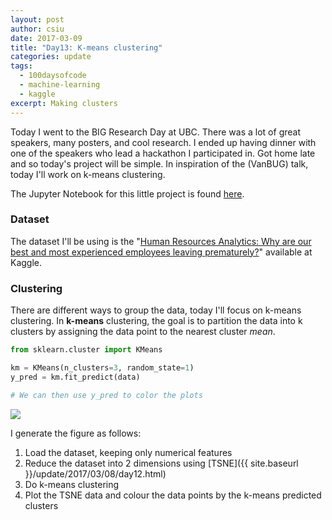 ```yaml
---
layout: post
author: csiu
date: 2017-03-09
title: "Day13: K-means clustering"
categories: update
tags:
  - 100daysofcode
  - machine-learning
  - kaggle
excerpt: Making clusters
---
```


Today I went to the BIG Research Day at UBC. There was a lot of great speakers, many posters, and cool research. I ended up having dinner with one of the speakers who lead a hackathon I participated in. Got home late and so today's project will be simple. In inspiration of the (VanBUG) talk, today I'll work on k-means clustering.

The Jupyter Notebook for this little project is found [here](https://nbviewer.jupyter.org/github/csiu/100daysofcode/blob/master/clustering/k-means.ipynb).

### Dataset

The dataset I'll be using is the "[Human Resources Analytics: Why are our best and most experienced employees leaving prematurely?](https://www.kaggle.com/ludobenistant/hr-analytics)" available at Kaggle.

### Clustering

There are different ways to group the data, today I'll focus on k-means clustering. In **k-means** clustering, the goal is to partition the data into k clusters by assigning the data point to the nearest cluster *mean*.

```python
from sklearn.cluster import KMeans

km = KMeans(n_clusters=3, random_state=1)
y_pred = km.fit_predict(data)

# We can then use y_pred to color the plots
```

<img src="{{ site.baseurl }}/img/figure/2017-03-09/day13_01.png" style="display: block; margin: auto;" />

I generate the figure as follows:

1. Load the dataset, keeping only numerical features
2. Reduce the dataset into 2 dimensions using [TSNE]({{ site.baseurl }}/update/2017/03/08/day12.html)
3. Do k-means clustering
4. Plot the TSNE data and colour the data points by the k-means predicted clusters
